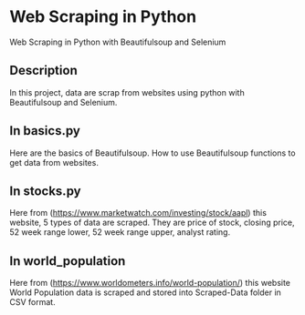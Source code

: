 # Web Scraping in Python
Web Scraping in Python with Beautifulsoup and Selenium 

## Description

In this project, data are scrap from websites using python with Beautifulsoup and Selenium. 

## In basics.py

Here are the basics of Beautifulsoup. How to use Beautifulsoup functions to get data from websites.

## In stocks.py

Here from (https://www.marketwatch.com/investing/stock/aapl) this website, 5 types of data are scraped. They are price of stock, closing price, 52 week range lower, 52 week range upper, analyst rating. 

## In world_population

Here from (https://www.worldometers.info/world-population/) this website World Population data is scraped and stored into Scraped-Data folder in CSV format. 
